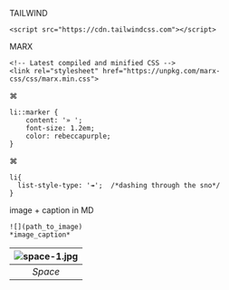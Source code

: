 TAILWIND

```<script src="https://cdn.tailwindcss.com"></script>```


MARX

```
<!-- Latest compiled and minified CSS -->
<link rel="stylesheet" href="https://unpkg.com/marx-css/css/marx.min.css">
```


⌘

```
li::marker {
    content: '» ';
    font-size: 1.2em;
    color: rebeccapurple;
}
```

⌘

```
li{
  list-style-type: '↠';  /*dashing through the sno*/
}
```

image + caption in MD

```
![](path_to_image)
*image_caption*
```


| ![space-1.jpg](http://www.storywarren.com/wp-content/uploads/2016/09/space-1.jpg) | 
|:--:| 
| *Space* |
